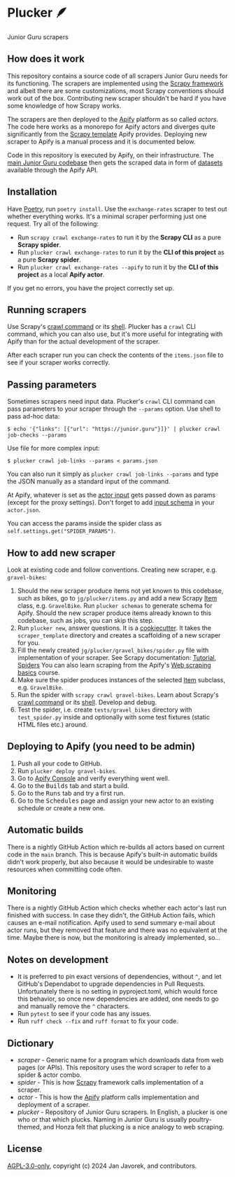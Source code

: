 # Plucker 🪶

Junior Guru scrapers

## How does it work

This repository contains a source code of all scrapers Junior Guru needs for its functioning.
The scrapers are implemented using the [Scrapy framework](https://scrapy.org/) and albeit there are some customizations, most Scrapy conventions should work out of the box.
Contributing new scraper shouldn't be hard if you have some knowledge of how Scrapy works.

The scrapers are then deployed to the [Apify](https://apify.com) platform as so called _actors_.
The code here works as a monorepo for Apify actors and diverges quite significantly from the [Scrapy template](https://github.com/apify/actor-templates/tree/master/templates/python-scrapy) Apify provides.
Deploying new scraper to Apify is a manual process and it is documented below.

Code in this repository is executed by Apify, on their infrastructure.
The [main Junior Guru codebase](https://github.com/juniorguru/junior.guru) then gets the scraped data in form of [datasets](https://docs.apify.com/platform/storage/dataset) available through the Apify API.

## Installation

Have [Poetry](https://python-poetry.org/), run `poetry install`.
Use the `exchange-rates` scraper to test out whether everything works.
It's a minimal scraper performing just one request.
Try all of the following:

-   Run `scrapy crawl exchange-rates` to run it by the **Scrapy CLI** as a pure **Scrapy spider**.
-   Run `plucker crawl exchange-rates` to run it by the **CLI of this project** as a pure **Scrapy spider**.
-   Run `plucker crawl exchange-rates --apify` to run it by the **CLI of this project** as a local **Apify actor**.

If you get no errors, you have the project correctly set up.

## Running scrapers

Use Scrapy's [crawl command](https://docs.scrapy.org/en/latest/topics/commands.html#crawl) or its [shell](https://docs.scrapy.org/en/latest/topics/shell.html).
Plucker has a `crawl` CLI command, which you can also use, but it's more useful for integrating with Apify than for the actual development of the scraper.

After each scraper run you can check the contents of the `items.json` file to see if your scraper works correctly.

## Passing parameters

Sometimes scrapers need input data.
Plucker's `crawl` CLI command can pass parameters to your scraper through the `--params` option. Use shell to pass ad-hoc data:

```
$ echo '{"links": [{"url": "https://junior.guru"}]}' | plucker crawl job-checks --params
```

Use file for more complex input:

```
$ plucker crawl job-links --params < params.json
```

You can also run it simply as `plucker crawl job-links --params` and type the JSON manually as a standard input of the command.

At Apify, whatever is set as the [actor input](https://docs.apify.com/platform/actors/running/input-and-output) gets passed down as params (except for the proxy settings). Don't forget to add [input schema](https://docs.apify.com/platform/actors/development/actor-definition/input-schema) in your `actor.json`.

You can access the params inside the spider class as `self.settings.get("SPIDER_PARAMS")`.

## How to add new scraper

Look at existing code and follow conventions.
Creating new scraper, e.g. `gravel-bikes`:

1.  Should the new scraper produce items not yet known to this codebase, such as bikes, go to `jg/plucker/items.py` and add a new Scrapy [Item](https://docs.scrapy.org/en/latest/topics/items.html) class, e.g. `GravelBike`.
    Run `plucker schemas` to generate schema for Apify.
    Should the new scraper produce items already known to this codebase, such as jobs, you can skip this step.
1.  Run `plucker new`, answer questions.
    It is a [cookiecutter](https://github.com/cookiecutter/cookiecutter).
    It takes the `scraper_template` directory and creates a scaffolding of a new scraper for you.
1.  Fill the newly created `jg/plucker/gravel_bikes/spider.py` file with implementation of your scraper.
    See Scrapy documentation: [Tutorial](https://docs.scrapy.org/en/latest/intro/tutorial.html#our-first-spider), [Spiders](https://docs.scrapy.org/en/latest/topics/spiders.html) You can also learn scraping from the Apify's [Web scraping basics](https://docs.apify.com/academy/scraping-basics-python) course.
1.  Make sure the spider produces instances of the selected [Item](https://docs.scrapy.org/en/latest/topics/items.html) subclass, e.g. `GravelBike`.
1.  Run the spider with `scrapy crawl gravel-bikes`.
    Learn about Scrapy's [crawl command](https://docs.scrapy.org/en/latest/topics/commands.html#crawl) or its [shell](https://docs.scrapy.org/en/latest/topics/shell.html).
    Develop and debug.
1.  Test the spider, i.e. create `tests/gravel_bikes` directory with `test_spider.py` inside and optionally with some test fixtures (static HTML files etc.) around.

## Deploying to Apify (you need to be admin)

1.  Push all your code to GitHub.
1.  Run `plucker deploy gravel-bikes`.
1.  Go to [Apify Console](https://console.apify.com/actors) and verify everything went well.
1.  Go to the <kbd>Builds</kbd> tab and start a build.
1.  Go to the <kbd>Runs</kbd> tab and try a first run.
1.  Go to the <kbd>Schedules</kbd> page and assign your new actor to an existing schedule or create a new one.

## Automatic builds

There is a nightly GitHub Action which re-builds all actors based on current code in the `main` branch.
This is because Apify's built-in automatic builds didn't work properly, but also because it would be undesirable to waste resources when committing code often.

## Monitoring

There is a nightly GitHub Action which checks whether each actor's last run finished with success.
In case they didn't, the GitHub Action fails, which causes an e-mail notification.
Apify used to send summary e-mail about actor runs, but they removed that feature and there was no equivalent at the time.
Maybe there is now, but the monitoring is already implemented, so…

## Notes on development

-   It is preferred to pin exact versions of dependencies, without `^`, and let GitHub's Dependabot to upgrade dependencies in Pull Requests.
    Unfortunately there is no setting in pyproject.toml, which would force this behavior, so once new dependencies are added, one needs to go and manually remove the `^` characters.
-   Run `pytest` to see if your code has any issues.
-   Run `ruff check --fix` and `ruff format` to fix your code.

## Dictionary

-   _scraper_ - Generic name for a program which downloads data from web pages (or APIs). This repository uses the word scraper to refer to a spider & actor combo.
-   _spider_ - This is how [Scrapy](https://scrapy.org/) framework calls implementation of a scraper.
-   _actor_ - This is how the [Apify](https://apify.com) platform calls implementation and deployment of a scraper.
-   _plucker_ - Repository of Junior Guru scrapers. In English, a plucker is one who or that which plucks. Naming in Junior Guru is usually poultry-themed, and Honza felt that plucking is a nice analogy to web scraping.

## License
[AGPL-3.0-only](LICENSE), copyright (c) 2024 Jan Javorek, and contributors.
